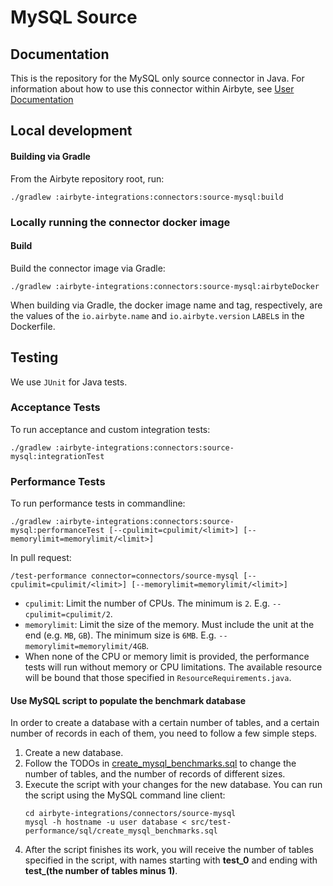 # MySQL Source

## Documentation
This is the repository for the MySQL only source connector in Java.
For information about how to use this connector within Airbyte, see [User Documentation](https://docs.airbyte.io/integrations/sources/mysql)

## Local development

#### Building via Gradle
From the Airbyte repository root, run:
```
./gradlew :airbyte-integrations:connectors:source-mysql:build
```

### Locally running the connector docker image

#### Build
Build the connector image via Gradle:
```
./gradlew :airbyte-integrations:connectors:source-mysql:airbyteDocker
```
When building via Gradle, the docker image name and tag, respectively, are the values of the `io.airbyte.name` and `io.airbyte.version` `LABEL`s in
the Dockerfile.

## Testing
We use `JUnit` for Java tests.

### Acceptance Tests
To run acceptance and custom integration tests:
```
./gradlew :airbyte-integrations:connectors:source-mysql:integrationTest
```

### Performance Tests

To run performance tests in commandline:
```shell
./gradlew :airbyte-integrations:connectors:source-mysql:performanceTest [--cpulimit=cpulimit/<limit>] [--memorylimit=memorylimit/<limit>]
```

In pull request:
```shell
/test-performance connector=connectors/source-mysql [--cpulimit=cpulimit/<limit>] [--memorylimit=memorylimit/<limit>]
```

- `cpulimit`: Limit the number of CPUs. The minimum is `2`. E.g. `--cpulimit=cpulimit/2`.
- `memorylimit`: Limit the size of the memory. Must include the unit at the end (e.g. `MB`, `GB`). The minimum size is `6MB`. E.g. `--memorylimit=memorylimit/4GB`.
- When none of the CPU or memory limit is provided, the performance tests will run without memory or CPU limitations. The available resource will be bound that those specified in `ResourceRequirements.java`.

#### Use MySQL script to populate the benchmark database

In order to create a database with a certain number of tables, and a certain number of records in each of them,
you need to follow a few simple steps.

1. Create a new database.
2. Follow the TODOs in [create_mysql_benchmarks.sql](src/test-performance/sql/create_mysql_benchmarks.sql) to change the number of tables, and the number of records of different sizes.
3. Execute the script with your changes for the new database. You can run the script using the MySQL command line client:
   ```shell
   cd airbyte-integrations/connectors/source-mysql
   mysql -h hostname -u user database < src/test-performance/sql/create_mysql_benchmarks.sql
   ```   
4. After the script finishes its work, you will receive the number of tables specified in the script, with names starting with **test_0** and ending with **test_(the number of tables minus 1)**.

